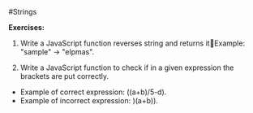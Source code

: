 #Strings

**Exercises:**

01. Write a JavaScript function reverses string and returns itExample: "sample" -> "elpmas".

02. Write a JavaScript function to check if in a given expression the brackets are put correctly.
 * Example of correct expression: ((a+b)/5-d).
 * Example of incorrect expression: )(a+b)).
